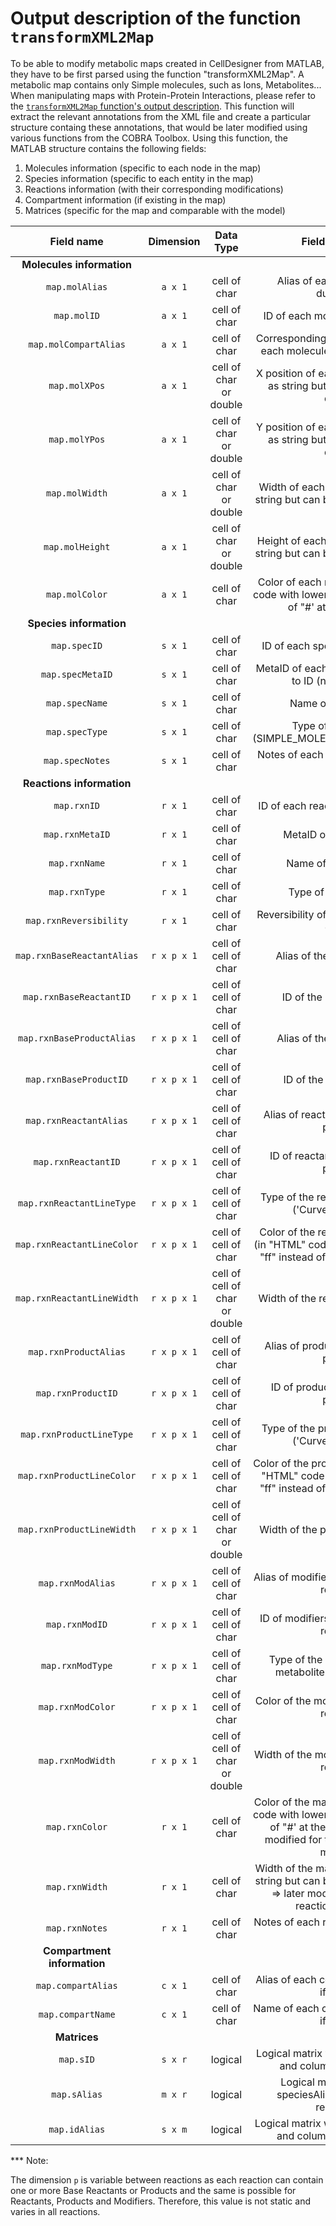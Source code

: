 # Output description of the function `transformXML2Map`

To be able to modify metabolic maps created in CellDesigner from MATLAB,
they have to be first parsed using the function "transformXML2Map".
A metabolic map contains only Simple molecules, such as Ions, Metabolites...
When manipulating maps with Protein-Protein Interactions, please refer to the
[`transformXML2Map` function's output description](fullMATLABStructure.md).
This function will extract the relevant annotations from the XML file
and create a particular structure containg these annotations, that would
be later modified using various functions from the COBRA Toolbox.
Using this function, the MATLAB structure contains the following fields:

1.  Molecules information (specific to each node in the map)
2.  Species information (specific to each entity in the map)
3.  Reactions information (with their corresponding modifications)
4.  Compartment information (if existing in the map)
5.  Matrices (specific for the map and comparable with the model)


| **Field name** | **Dimension** | **Data Type** | **Field description** |
|:---:|:---:|:---:|:---:|
| **Molecules information** |
| `map.molAlias` | `a x 1` | cell of char | Alias of each molecules (no duplicates) |
| `map.molID` | `a x 1` | cell of char | ID of each molecules (duplicates) |
| `map.molCompartAlias` | `a x 1` | cell of char | Corresponding compartment alias of each molecules (EMPTY if no info) |
| `map.molXPos` | `a x 1` | cell of char or double | X position of each molecules (stored as string but can be changed to double) |
| `map.molYPos` | `a x 1` | cell of char or double | Y position of each molecules (stored as string but can be changed to double) |
| `map.molWidth` | `a x 1` | cell of char or double | Width of each molecules (stored as string but can be changed to double) |
| `map.molHeight` | `a x 1` | cell of char or double | Height of each molecules (stored as string but can be changed to double) |
| `map.molColor` | `a x 1` | cell of char | Color of each molecules (in "HTML" code with lowercases and "ff" instead of "#' at the beginning) |
| **Species information** |
| `map.specID` | `s x 1` | cell of char | ID of each species (no duplicates) |
| `map.specMetaID` | `s x 1` | cell of char | MetaID of each species often related to ID (no ducplicates) |
| `map.specName` | `s x 1` | cell of char | Name of each species |
| `map.specType` | `s x 1` | cell of char | Type of each species (SIMPLE_MOLECULE/ION/PROTEIN...) |
| `map.specNotes` | `s x 1` | cell of char | Notes of each species (EMPTY if no info) |
| **Reactions information** |
| `map.rxnID` | `r x 1` | cell of char | ID of each reactions (no duplicates) |
| `map.rxnMetaID` | `r x 1` | cell of char | MetaID of each reactions |
| `map.rxnName` | `r x 1` | cell of char | Name of each reactions |
| `map.rxnType` | `r x 1` | cell of char | Type of each reactions |
| `map.rxnReversibility` | `r x 1` | cell of char | Reversibility of each reactions (false or true) |
| `map.rxnBaseReactantAlias` | `r x p x 1` | cell of cell of char | Alias of the base reactant(s) |
| `map.rxnBaseReactantID` | `r x p x 1` | cell of cell of char | ID of the base reactant(s) |
| `map.rxnBaseProductAlias` | `r x p x 1` | cell of cell of char | Alias of the base product(s) |
| `map.rxnBaseProductID` | `r x p x 1` | cell of cell of char | ID of the base product(s) |
| `map.rxnReactantAlias` | `r x p x 1` | cell of cell of char | Alias of reactant(s) (EMPTY if not present) |
| `map.rxnReactantID` | `r x p x 1` | cell of cell of char | ID of reactant(s) (EMPTY if not present) |
| `map.rxnReactantLineType` | `r x p x 1` | cell of cell of char | Type of the reactant's reaction line ('Curve' or 'Straight') |
| `map.rxnReactantLineColor` | `r x p x 1` | cell of cell of char | Color of the reactant's reaction line (in "HTML" code with lowercases and "ff" instead of "#' at the beginning) |
| `map.rxnReactantLineWidth` | `r x p x 1` | cell of cell of char or double | Width of the reactant's reaction line |
| `map.rxnProductAlias` | `r x p x 1` | cell of cell of char | Alias of product(s) (EMPTY if not present) |
| `map.rxnProductID` | `r x p x 1` | cell of cell of char | ID of product(s) (EMPTY if not present) |
| `map.rxnProductLineType` | `r x p x 1` | cell of cell of char | Type of the product's reaction line ('Curve' or 'Straight') |
| `map.rxnProductLineColor` | `r x p x 1` | cell of cell of char | Color of the product's reaction line (in "HTML" code with lowercases and "ff" instead of "#' at the beginning) |
| `map.rxnProductLineWidth` | `r x p x 1` | cell of cell of char or double | Width of the product's reaction line |
| `map.rxnModAlias` | `r x p x 1` | cell of cell of char | Alias of modifiers metabolites of each reactions |
| `map.rxnModID` | `r x p x 1` | cell of cell of char | ID of modifiers metabolites of each reactions |
| `map.rxnModType` | `r x p x 1` | cell of cell of char | Type of the modification by the metabolite of each reactions |
| `map.rxnModColor` | `r x p x 1` | cell of cell of char | Color of the modification line of each reactions |
| `map.rxnModWidth` | `r x p x 1` | cell of cell of char or double | Width of the modification line of each reactions |
| `map.rxnColor` | `r x 1` | cell of char | Color of the main reaction (in "HTML" code with lowercases and "ff" instead of "#' at the beginning) => later modified for the whole reaction's members |
| `map.rxnWidth` | `r x 1` | cell of char | Width of the main reaction (stored as string but can be changed to double) => later modified for the whole reaction's members |
| `map.rxnNotes` | `r x 1` | cell of char | Notes of each reactions (EMPTY if no info) |
| **Compartment information** |
| `map.compartAlias` | `c x 1` | cell of char | Alias of each compartments (EMPTY if no info) |
| `map.compartName` | `c x 1` | cell of char | Name of each compartments (EMPTY if no info) |
| **Matrices** |
| `map.sID` | `s x r` | logical | Logical matrix with rows = speciesID and columns = reactionsID |
| `map.sAlias` | `m x r` | logical | Logical matrix with rows = speciesAlias and columns = reactionsID |
| `map.idAlias` | `s x m` | logical | Logical matrix widh rows = speciesID and columns = speciesAlias |

*** Note:

The dimension `p` is variable between reactions as each reaction can contain one
or more Base Reactants or Products and the same is possible for Reactants,
Products and Modifiers. Therefore, this value is not static and varies in all
reactions.
